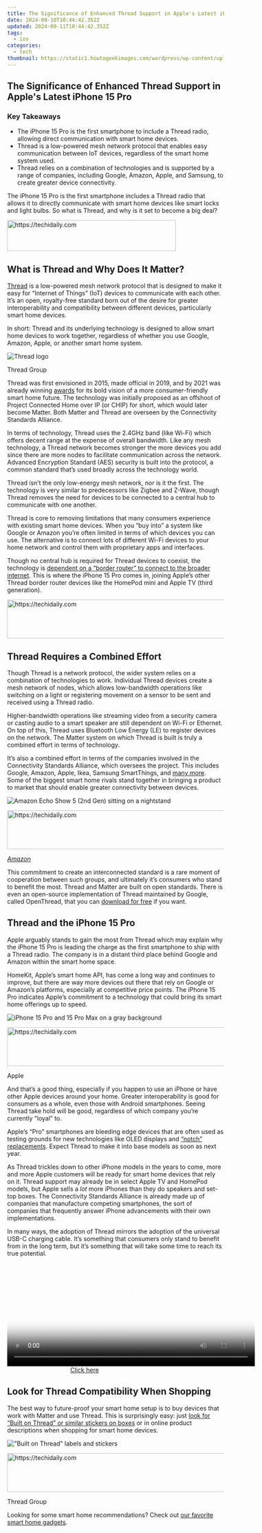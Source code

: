 ```yaml
---
title: The Significance of Enhanced Thread Support in Apple's Latest iPhone 15 Pro
date: 2024-09-10T10:44:42.352Z
updated: 2024-09-11T10:44:42.352Z
tags:
  - ios
categories:
  - tech
thumbnail: https://static1.howtogeekimages.com/wordpress/wp-content/uploads/2023/09/iphonepro.jpg
---
```


## The Significance of Enhanced Thread Support in Apple's Latest iPhone 15 Pro

### Key Takeaways

* The iPhone 15 Pro is the first smartphone to include a Thread radio, allowing direct communication with smart home devices.
* Thread is a low-powered mesh network protocol that enables easy communication between IoT devices, regardless of the smart home system used.
* Thread relies on a combination of technologies and is supported by a range of companies, including Google, Amazon, Apple, and Samsung, to create greater device connectivity.

 The iPhone 15 Pro is the first smartphone includes a Thread radio that allows it to directly communicate with smart home devices like smart locks and light bulbs. So what is Thread, and why is it set to become a big deal?





<!-- affiliate ads begin -->
<a href="https://aligracehair.sjv.io/c/5597632/2115949/19272" target="_top" id="2115949">
  <img src="//a.impactradius-go.com/display-ad/19272-2115949" border="0" alt="https://techidaily.com" width="392" height="72"/>
</a>
<img height="0" width="0" src="https://aligracehair.sjv.io/i/5597632/2115949/19272" style="position:absolute;visibility:hidden;" border="0" />
<!-- affiliate ads end -->




##  What is Thread and Why Does It Matter?

[Thread](https://www.threadgroup.org) is a low-powered mesh network protocol that is designed to make it easy for “Internet of Things” (IoT) devices to communicate with each other. It’s an open, royalty-free standard born out of the desire for greater interoperability and compatibility between different devices, particularly smart home devices.

 In short: Thread and its underlying technology is designed to allow smart home devices to work together, regardless of whether you use Google, Amazon, Apple, or another smart home system.

![Thread logo](https://static1.howtogeekimages.com/wordpress/wp-content/uploads/2023/09/thread_logo.png) 

Thread Group

 Thread was first envisioned in 2015, made official in 2019, and by 2021 was already winning [awards](https://www.the-ambient.com/features/smart-home-award-winners-2021-2807) for its bold vision of a more consumer-friendly smart home future. The technology was initially proposed as an offshoot of Project Connected Home over IP (or CHIP) for short, which would later become Matter. Both Matter and Thread are overseen by the Connectivity Standards Alliance.

 In terms of technology, Thread uses the 2.4GHz band (like Wi-Fi) which offers decent range at the expense of overall bandwidth. Like any mesh technology, a Thread network becomes stronger the more devices you add since there are more nodes to facilitate communication across the network. Advanced Encryption Standard (AES) security is built into the protocol, a common standard that’s used broadly across the technology world.

 Thread isn’t the only low-energy mesh network, nor is it the first. The technology is very similar to predecessors like Zigbee and Z-Wave, though Thread removes the need for devices to be connected to a central hub to communicate with one another.

 Thread is core to removing limitations that many consumers experience with existing smart home devices. When you “buy into” a system like Google or Amazon you’re often limited in terms of which devices you can use. The alternative is to connect lots of different Wi-Fi devices to your home network and control them with proprietary apps and interfaces.

 Though no central hub is required for Thread devices to coexist, the technology is [dependent on a “border router” to connect to the broader internet](https://win-amazing.techidaily.com/download-nvidia-quadro-drivers-for-windows-11-latest-direct-device-control-dch-versions/). This is where the iPhone 15 Pro comes in, joining Apple’s other Thread border router devices like the HomePod mini and Apple TV (third generation).





<!-- affiliate ads begin -->
<a href="https://ephamedtechinc.pxf.io/c/5597632/2137224/26400" target="_top" id="2137224">
  <img src="//a.impactradius-go.com/display-ad/26400-2137224" border="0" alt="https://techidaily.com" width="728" height="90"/>
</a>
<img height="0" width="0" src="https://ephamedtechinc.pxf.io/i/5597632/2137224/26400" style="position:absolute;visibility:hidden;" border="0" />
<!-- affiliate ads end -->




##  Thread Requires a Combined Effort

 Though Thread is a network protocol, the wider system relies on a combination of technologies to work. Individual Thread devices create a mesh network of nodes, which allows low-bandwidth operations like switching on a light or registering movement on a sensor to be sent and received using a Thread radio.

 Higher-bandwidth operations like streaming video from a security camera or casting audio to a smart speaker are still dependent on Wi-Fi or Ethernet. On top of this, Thread uses Bluetooth Low Energy (LE) to register devices on the network. The Matter system on which Thread is built is truly a combined effort in terms of technology.

 It’s also a combined effort in terms of the companies involved in the Connectivity Standards Alliance, which oversees the project. This includes Google, Amazon, Apple, Ikea, Samsung SmartThings, and [many more](https://www.threadgroup.org/thread-group#OurMembers). Some of the biggest smart home rivals stand together in bringing a product to market that should enable greater connectivity between devices.

![Amazon Echo Show 5 (2nd Gen) sitting on a nightstand](https://static1.howtogeekimages.com/wordpress/wp-content/uploads/2022/10/Daily-Deal-10.27.22-Amazon-Echo-Show-5-2nd-Gen.png) 





<!-- affiliate ads begin -->
<a href="https://unicoeye.pxf.io/c/5597632/2134235/18498" target="_top" id="2134235">
  <img src="//a.impactradius-go.com/display-ad/18498-2134235" border="0" alt="https://techidaily.com" width="728" height="90"/>
</a>
<img height="0" width="0" src="https://unicoeye.pxf.io/i/5597632/2134235/18498" style="position:absolute;visibility:hidden;" border="0" />
<!-- affiliate ads end -->




_[Amazon](https://shop-links.co/link/?exclusive=1&publisher_slug=itechdaily19598&url=https%3A%2F%2Fwww.bestbuy.com%2Fsite%2Famazon-echo-show-5-2nd-gen-2021-release--smart-display-with-alexa-and-2-mp-camera-charcoal%2F6461319.p%3FacampID%3D0%26cmp%3DRMX%26irclickid%3DQxNUPN1lAxyNWopQdeT5T2sZUkDV-WRlMxZqxw0%26irgwc%3D1%26loc%3DNarrativ%26mpid%3D376373%26ref%3D198%26skuId%3D6461319)_

 This commitment to create an interconnected standard is a rare moment of cooperation between such groups, and ultimately it’s consumers who stand to benefit the most. Thread and Matter are built on open standards. There is even an open-source implementation of Thread maintained by Google, called OpenThread, that you can [download for free](https://openthread.io) if you want.

##  Thread and the iPhone 15 Pro

 Apple arguably stands to gain the most from Thread which may explain why the iPhone 15 Pro is leading the charge as the first smartphone to ship with a Thread radio. The company is in a distant third place behind Google and Amazon within the smart home space.

 HomeKit, Apple’s smart home API, has come a long way and continues to improve, but there are way more devices out there that rely on Google or Amazon’s platforms, especially at competitive price points. The iPhone 15 Pro indicates Apple’s commitment to a technology that could bring its smart home offerings up to speed.

![iPhone 15 Pro and 15 Pro Max on a gray background](https://static1.howtogeekimages.com/wordpress/wp-content/uploads/2023/09/iphone-15-pro-and-15-pro-max-on-a-gray-background.png) 





<!-- affiliate ads begin -->
<a href="https://aligracehair.sjv.io/c/5597632/2135375/19272" target="_top" id="2135375">
  <img src="//a.impactradius-go.com/display-ad/19272-2135375" border="0" alt="https://techidaily.com" width="728" height="90"/>
</a>
<img height="0" width="0" src="https://aligracehair.sjv.io/i/5597632/2135375/19272" style="position:absolute;visibility:hidden;" border="0" />
<!-- affiliate ads end -->




Apple

 And that’s a good thing, especially if you happen to use an iPhone or have other Apple devices around your home. Greater interoperability is good for consumers as a whole, even those with Android smartphones. Seeing Thread take hold will be good, regardless of which company you’re currently “loyal” to.

 Apple’s “Pro” smartphones are bleeding edge devices that are often used as testing grounds for new technologies like OLED displays and [“notch” replacements](https://screen-capture.techidaily.com/2024-approved-time-traveling-tactics-top-7-historic-battles-reimagined/). Expect Thread to make it into base models as soon as next year.

 As Thread trickles down to other iPhone models in the years to come, more and more Apple customers will be ready for smart home devices that rely on it. Thread support may already be in select Apple TV and HomePod models, but Apple sells a _lot_ more iPhones than they do speakers and set-top boxes. The Connectivity Standards Alliance is already made up of companies that manufacture competing smartphones, the sort of companies that frequently answer iPhone advancements with their own implementations.

 In many ways, the adoption of Thread mirrors the adoption of the universal USB-C charging cable. It’s something that consumers only stand to benefit from in the long term, but it’s something that will take some time to reach its true potential.





<!-- affiliate ads begin -->
<span id="1983573">
					<video width="576" height="240" style="cursor:pointer"
           poster="//a.impactradius-go.com/display-clicktoplayimage/1983573.png"
           onclick="if(!this.playClicked){this.play();this.setAttribute('controls',true);this.playClicked=true;}">
	   <source src="//a.impactradius-go.com/display-ad/22993-1983573">
	   <img src="//a.impactradius-go.com/display-clicktoplayimage/1983573.png" style="border: none; height: 100%; width: 100%; object-fit: contain">
	</video>
	<div style="width:360px;text-align:center"><a href="javascript:window.open(decodeURIComponent('https%3A%2F%2Fhomestyler.sjv.io%2Fc%2F5597632%2F1983573%2F22993'), '_blank');void(0);">Click here</a></div>
</span>
<img height="0" width="0" src="https://imp.pxf.io/i/5597632/1983573/22993" style="position:absolute;visibility:hidden;" border="0" />
<!-- affiliate ads end -->




##  Look for Thread Compatibility When Shopping

 The best way to future-proof your smart home setup is to buy devices that work with Matter and use Thread. This is surprisingly easy: just [look for “Built on Thread” or similar stickers on boxes](https://extra-information.techidaily.com/new-auditory-evolution-at-your-fingertips-the-leading-5-chrome-extension-apps/) or in online product descriptions when shopping for smart home devices.

!["Built on Thread" labels and stickers](https://static1.howtogeekimages.com/wordpress/wp-content/uploads/2023/09/built_on_thread.png) 





<!-- affiliate ads begin -->
<a href="https://appsumo.8odi.net/c/5597632/2128842/7443" target="_top" id="2128842">
  <img src="//a.impactradius-go.com/display-ad/7443-2128842" border="0" alt="https://techidaily.com" width="600" height="90"/>
</a>
<img height="0" width="0" src="https://appsumo.8odi.net/i/5597632/2128842/7443" style="position:absolute;visibility:hidden;" border="0" />
<!-- affiliate ads end -->




Thread Group

 Looking for some smart home recommendations? Check out [our favorite smart home gadgets](https://extra-support.techidaily.com/2024-approved-masterpiece-in-motion-capture-sonys-x1000-action-gear/).

<ins class="adsbygoogle"
     style="display:block"
     data-ad-format="autorelaxed"
     data-ad-client="ca-pub-7571918770474297"
     data-ad-slot="1223367746"></ins>



<ins class="adsbygoogle"
     style="display:block"
     data-ad-client="ca-pub-7571918770474297"
     data-ad-slot="8358498916"
     data-ad-format="auto"
     data-full-width-responsive="true"></ins>










